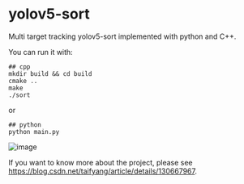 # yolov5-sort
Multi target tracking yolov5-sort implemented with python and C++.

You can run it with:
```shell
## cpp 
mkdir build && cd build
cmake ..
make
./sort
```
or
```shell
## python
python main.py
```

![image](sort_yolov5.gif)

If you want to know more about the project, please see https://blog.csdn.net/taifyang/article/details/130667967.
